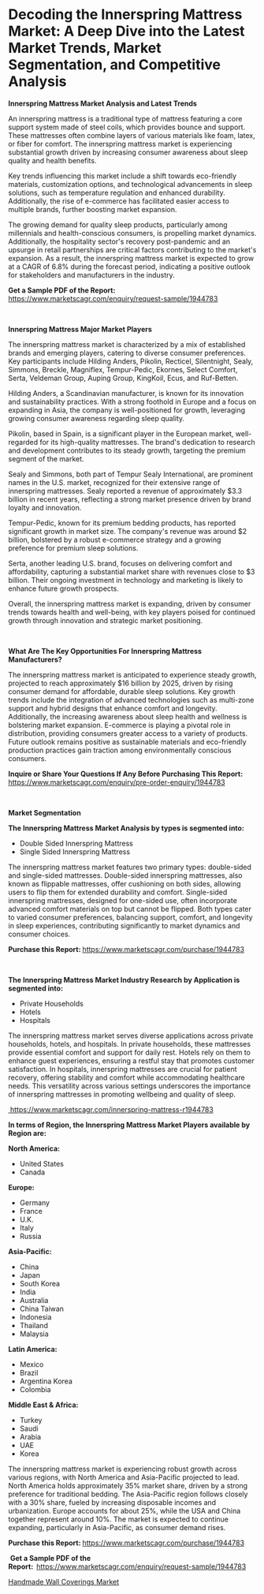 <p><h1>Decoding the Innerspring Mattress Market: A Deep Dive into the Latest Market Trends, Market Segmentation, and Competitive Analysis</h1></p><p><strong>Innerspring Mattress Market Analysis and Latest Trends</strong></p>
<p><p>An innerspring mattress is a traditional type of mattress featuring a core support system made of steel coils, which provides bounce and support. These mattresses often combine layers of various materials like foam, latex, or fiber for comfort. The innerspring mattress market is experiencing substantial growth driven by increasing consumer awareness about sleep quality and health benefits. </p><p>Key trends influencing this market include a shift towards eco-friendly materials, customization options, and technological advancements in sleep solutions, such as temperature regulation and enhanced durability. Additionally, the rise of e-commerce has facilitated easier access to multiple brands, further boosting market expansion. </p><p>The growing demand for quality sleep products, particularly among millennials and health-conscious consumers, is propelling market dynamics. Additionally, the hospitality sector's recovery post-pandemic and an upsurge in retail partnerships are critical factors contributing to the market's expansion. As a result, the innerspring mattress market is expected to grow at a CAGR of 6.8% during the forecast period, indicating a positive outlook for stakeholders and manufacturers in the industry.</p></p>
<p><strong>Get a Sample PDF of the Report:&nbsp;</strong> <a href="https://www.marketscagr.com/enquiry/request-sample/1944783?utm_campaign=2994&utm_medium=2&utm_source=Github&utm_content=ia&utm_term=04042025&utm_id=innerspring-mattress">https://www.marketscagr.com/enquiry/request-sample/1944783</a></p>
<p>&nbsp;</p>
<p><strong>Innerspring Mattress Major Market Players</strong></p>
<p><p>The innerspring mattress market is characterized by a mix of established brands and emerging players, catering to diverse consumer preferences. Key participants include Hilding Anders, Pikolin, Recticel, Silentnight, Sealy, Simmons, Breckle, Magniflex, Tempur-Pedic, Ekornes, Select Comfort, Serta, Veldeman Group, Auping Group, KingKoil, Ecus, and Ruf-Betten.</p><p>Hilding Anders, a Scandinavian manufacturer, is known for its innovation and sustainability practices. With a strong foothold in Europe and a focus on expanding in Asia, the company is well-positioned for growth, leveraging growing consumer awareness regarding sleep quality.</p><p>Pikolin, based in Spain, is a significant player in the European market, well-regarded for its high-quality mattresses. The brand's dedication to research and development contributes to its steady growth, targeting the premium segment of the market.</p><p>Sealy and Simmons, both part of Tempur Sealy International, are prominent names in the U.S. market, recognized for their extensive range of innerspring mattresses. Sealy reported a revenue of approximately $3.3 billion in recent years, reflecting a strong market presence driven by brand loyalty and innovation.</p><p>Tempur-Pedic, known for its premium bedding products, has reported significant growth in market size. The company's revenue was around $2 billion, bolstered by a robust e-commerce strategy and a growing preference for premium sleep solutions.</p><p>Serta, another leading U.S. brand, focuses on delivering comfort and affordability, capturing a substantial market share with revenues close to $3 billion. Their ongoing investment in technology and marketing is likely to enhance future growth prospects.</p><p>Overall, the innerspring mattress market is expanding, driven by consumer trends towards health and well-being, with key players poised for continued growth through innovation and strategic market positioning.</p></p>
<p>&nbsp;</p>
<p><strong>What Are The Key Opportunities For Innerspring Mattress Manufacturers?</strong></p>
<p><p>The innerspring mattress market is anticipated to experience steady growth, projected to reach approximately $16 billion by 2025, driven by rising consumer demand for affordable, durable sleep solutions. Key growth trends include the integration of advanced technologies such as multi-zone support and hybrid designs that enhance comfort and longevity. Additionally, the increasing awareness about sleep health and wellness is bolstering market expansion. E-commerce is playing a pivotal role in distribution, providing consumers greater access to a variety of products. Future outlook remains positive as sustainable materials and eco-friendly production practices gain traction among environmentally conscious consumers.</p></p>
<p><strong>Inquire or Share Your Questions If Any Before Purchasing This Report:</strong> <a href="https://www.marketscagr.com/enquiry/pre-order-enquiry/1944783?utm_campaign=2994&utm_medium=2&utm_source=Github&utm_content=ia&utm_term=04042025&utm_id=innerspring-mattress">https://www.marketscagr.com/enquiry/pre-order-enquiry/1944783</a></p>
<p>&nbsp;</p>
<p><strong>Market Segmentation</strong></p>
<p><strong>The Innerspring Mattress Market Analysis by types is segmented into:</strong></p>
<p><ul><li>Double Sided Innerspring Mattress</li><li>Single Sided Innerspring Mattress</li></ul></p>
<p><p>The innerspring mattress market features two primary types: double-sided and single-sided mattresses. Double-sided innerspring mattresses, also known as flippable mattresses, offer cushioning on both sides, allowing users to flip them for extended durability and comfort. Single-sided innerspring mattresses, designed for one-sided use, often incorporate advanced comfort materials on top but cannot be flipped. Both types cater to varied consumer preferences, balancing support, comfort, and longevity in sleep experiences, contributing significantly to market dynamics and consumer choices.</p></p>
<p><strong>Purchase this Report:&nbsp;</strong><a href="https://www.marketscagr.com/purchase/1944783?utm_campaign=2994&utm_medium=2&utm_source=Github&utm_content=ia&utm_term=04042025&utm_id=innerspring-mattress">https://www.marketscagr.com/purchase/1944783</a></p>
<p>&nbsp;</p>
<p><strong>The Innerspring Mattress Market Industry Research by Application is segmented into:</strong></p>
<p><ul><li>Private Households</li><li>Hotels</li><li>Hospitals</li></ul></p>
<p><p>The innerspring mattress market serves diverse applications across private households, hotels, and hospitals. In private households, these mattresses provide essential comfort and support for daily rest. Hotels rely on them to enhance guest experiences, ensuring a restful stay that promotes customer satisfaction. In hospitals, innerspring mattresses are crucial for patient recovery, offering stability and comfort while accommodating healthcare needs. This versatility across various settings underscores the importance of innerspring mattresses in promoting wellbeing and quality of sleep.</p></p>
<p><a href="https://www.marketscagr.com/innerspring-mattress-r1944783?utm_campaign=2994&utm_medium=2&utm_source=Github&utm_content=ia&utm_term=04042025&utm_id=innerspring-mattress">&nbsp;https://www.marketscagr.com/innerspring-mattress-r1944783</a></p>
<p><strong>In terms of Region, the Innerspring Mattress Market Players available by Region are:</strong></p>
<p>
    <p> <strong> North America: </strong>
        <ul>
            <li>United States</li>
            <li>Canada</li>
        </ul>
        </p> 
    <p> <strong> Europe: </strong>
        <ul>
            <li>Germany</li>
            <li>France</li>
            <li>U.K.</li>
            <li>Italy</li>
            <li>Russia</li>
        </ul>
        </p> 
    <p> <strong> Asia-Pacific: </strong>
        <ul>
            <li>China</li>
            <li>Japan</li>
            <li>South Korea</li>
            <li>India</li>
            <li>Australia</li>
            <li>China Taiwan</li>
            <li>Indonesia</li>
            <li>Thailand</li>
            <li>Malaysia</li>
        </ul>
        </p> 
    <p> <strong> Latin America: </strong>
        <ul>
            <li>Mexico</li>
            <li>Brazil</li>
            <li>Argentina Korea</li>
            <li>Colombia</li>
        </ul>
        </p> 
    <p> <strong> Middle East & Africa: </strong>
        <ul>
            <li>Turkey</li>
            <li>Saudi</li>
            <li>Arabia</li>
            <li>UAE</li>
            <li>Korea</li>
        </ul>
    </p>
    </p>
<p><p>The innerspring mattress market is experiencing robust growth across various regions, with North America and Asia-Pacific projected to lead. North America holds approximately 35% market share, driven by a strong preference for traditional bedding. The Asia-Pacific region follows closely with a 30% share, fueled by increasing disposable incomes and urbanization. Europe accounts for about 25%, while the USA and China together represent around 10%. The market is expected to continue expanding, particularly in Asia-Pacific, as consumer demand rises.</p></p>
<p><strong>Purchase this Report: </strong><a href="https://www.marketscagr.com/purchase/1944783?utm_campaign=2994&utm_medium=2&utm_source=Github&utm_content=ia&utm_term=04042025&utm_id=innerspring-mattress">https://www.marketscagr.com/purchase/1944783</a></p>
<p>&nbsp;<strong>Get a Sample PDF of the Report:&nbsp;&nbsp;</strong><a href="https://www.marketscagr.com/enquiry/request-sample/1944783?utm_campaign=2994&utm_medium=2&utm_source=Github&utm_content=ia&utm_term=04042025&utm_id=innerspring-mattress">https://www.marketscagr.com/enquiry/request-sample/1944783</a></p>
<p><strong></strong></p>
<p><p><a href="https://github.com/penecorodz74/Market-Research-Report-List-1/blob/main/handmade-wall-coverings-market.md?utm_campaign=2994&utm_medium=2&utm_source=Github&utm_content=ia&utm_term=04042025&utm_id=innerspring-mattress">Handmade Wall Coverings Market</a></p></p>
